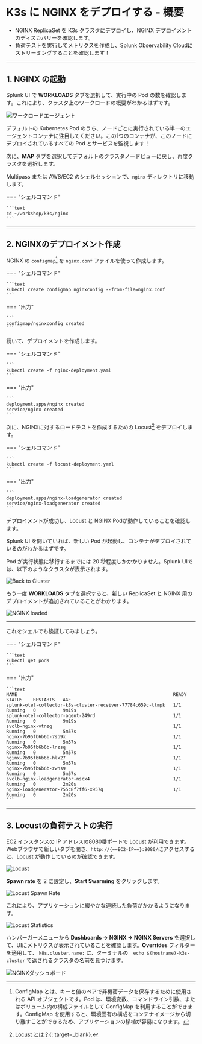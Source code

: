 # K3s に NGINX をデプロイする - 概要

* NGINX ReplicaSet を K3s クラスタにデプロイし、NGINX デプロイメントのディスカバリーを確認します。
* 負荷テストを実行してメトリクスを作成し、Splunk Observability Cloudにストリーミングすることを確認します！

---

## 1. NGINX の起動

Splunk UI で **WORKLOADS** タブを選択して、実行中の Pod の数を確認します。これにより、クラスタ上のワークロードの概要がわかるはずです。

![ワークロードエージェント](../images/otel/k8s-workloads.png)

デフォルトの Kubernetes Pod のうち、ノードごとに実行されている単一のエージェントコンテナに注目してください。この1つのコンテナが、このノードにデプロイされているすべての Pod とサービスを監視します！

次に、**MAP** タブを選択してデフォルトのクラスタノードビューに戻し、再度クラスタを選択します。

Multipass または AWS/EC2 のシェルセッションで、`nginx` ディレクトリに移動します。

=== "シェルコマンド"

    ```text
    cd ~/workshop/k3s/nginx
    ```
  
---

## 2. NGINXのデプロイメント作成

NGINX の `configmap`[^1] を `nginx.conf` ファイルを使って作成します。

=== "シェルコマンド"

    ```text
    kubectl create configmap nginxconfig --from-file=nginx.conf
    ```

=== "出力"

    ```
    configmap/nginxconfig created
    ```

続いて、デプロイメントを作成します。

=== "シェルコマンド"

    ```
    kubectl create -f nginx-deployment.yaml
    ```

=== "出力"

    ```
    deployment.apps/nginx created
    service/nginx created
    ```

次に、NGINXに対するロードテストを作成するための Locust[^2] をデプロイします。

=== "シェルコマンド"

    ```
    kubectl create -f locust-deployment.yaml
    ```

=== "出力"

    ```
    deployment.apps/nginx-loadgenerator created
    service/nginx-loadgenerator created
    ```

デプロイメントが成功し、Locust と NGINX Podが動作していることを確認します。

Splunk UI を開いていれば、新しい Pod が起動し、コンテナがデプロイされているのがわかるはずです。

Pod が実行状態に移行するまでには 20 秒程度しかかかりません。Splunk UIでは、以下のようなクラスタが表示されます。

![Back to Cluster](../images/otel/cluster.png)

もう一度 **WORKLOADS** タブを選択すると、新しい ReplicaSet と NGINX 用のデプロイメントが追加されていることがわかります。

![NGINX loaded](../images/otel/k8s-workloads-nginx.png)

---

これをシェルでも検証してみましょう。

=== "シェルコマンド"

    ```text
    kubectl get pods
    ```

=== "出力"

    ```text
    NAME                                                          READY   STATUS    RESTARTS   AGE
    splunk-otel-collector-k8s-cluster-receiver-77784c659c-ttmpk   1/1     Running   0          9m19s
    splunk-otel-collector-agent-249rd                             1/1     Running   0          9m19s
    svclb-nginx-vtnzg                                             1/1     Running   0          5m57s
    nginx-7b95fb6b6b-7sb9x                                        1/1     Running   0          5m57s
    nginx-7b95fb6b6b-lnzsq                                        1/1     Running   0          5m57s
    nginx-7b95fb6b6b-hlx27                                        1/1     Running   0          5m57s
    nginx-7b95fb6b6b-zwns9                                        1/1     Running   0          5m57s
    svclb-nginx-loadgenerator-nscx4                               1/1     Running   0          2m20s
    nginx-loadgenerator-755c8f7ff6-x957q                          1/1     Running   0          2m20s
    ```

---

## 3. Locustの負荷テストの実行

EC2 インスタンスの IP アドレスの8080番ポートで Locust が利用できます。Webブラウザで新しいタブを開き、`http://{==EC2-IP==}:8080/`にアクセスすると、Locust が動作しているのが確認できます。

![Locust](../images/otel/nginx-locust.png)

**Spawn rate** を 2 に設定し、**Start Swarming** をクリックします。

![Locust Spawn Rate](../images/otel/nginx-locust-spawn-rate.png)

これにより、アプリケーションに緩やかな連続した負荷がかかるようになります。

![Locust Statistics](../images/otel/nginx-locust-statistics.png)

ハンバーガーメニューから **Dashboards → NGINX → NGINX Servers** を選択して、UIにメトリクスが表示されていることを確認します。**Overrides** フィルターを適用して、 `k8s.cluster.name:` に、ターミナルの　`echo $(hostname)-k3s-cluster` で返されるクラスタの名前を見つけます。

![NGINXダッシュボード](../images/otel/nginx-dashboard.png)

[^1]: ConfigMap とは、キーと値のペアで非機密データを保存するために使用される API オブジェクトです。Pod は、環境変数、コマンドライン引数、またはボリューム内の構成ファイルとして ConfigMap を利用することができます。ConfigMap を使用すると、環境固有の構成をコンテナイメージから切り離すことができるため、アプリケーションの移植が容易になります。

[^2]: [Locust とは？](https://locust.io/){: target=_blank}.
